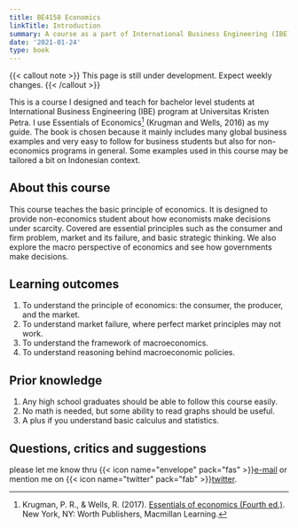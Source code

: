 ```yaml
---
title: BE4158 Economics
linkTitle: Introduction
summary: A course as a part of International Business Engineering (IBE) program at Universitas Kristen Petra
date: '2021-01-24'
type: book
---
```


{{< callout note >}} This page is still under development. Expect weekly changes. {{< /callout >}}

This is a course I designed and teach for bachelor level students at International Business Engineering (IBE) program at Universitas Kristen Petra. I use Essentials of Economics[^1] (Krugman and Wells, 2016) as my guide. The book is chosen because it mainly includes many global business examples and very easy to follow for business students but also for non-economics programs in general. Some examples used in this course may be tailored a bit on Indonesian context.

## About this course
This course teaches the basic principle of economics. It is designed to provide non-economics student about how economists make decisions under scarcity. Covered are essential principles such as the consumer and firm problem, market and its failure, and basic strategic thinking. We also explore the macro perspective of economics and see how governments make decisions.

## Learning outcomes
1.	To understand the principle of economics: the consumer, the producer, and the market.
2.	To understand market failure, where perfect market principles may not work.
3.	To understand the framework of macroeconomics.
4.	To understand reasoning behind macroeconomic policies.

## Prior knowledge
1. Any high school graduates should be able to follow this course easily.
2. No math is needed, but some ability to read graphs should be useful.
3. A plus if you understand basic calculus and statistics.

## Questions, critics and suggestions

please let me know thru {{< icon name="envelope" pack="fas" >}}<a href="mailto:krisna.gupta@outlook.com">e-mail</a> or mention me on {{< icon name="twitter" pack="fab" >}}[twitter](https://www.twitter.com/imedkrisna).

[^1]: Krugman, P. R., & Wells, R. (2017). [Essentials of economics (Fourth ed.)](](https://www.periplus.com/p/9781464186653/essentials-of-economics?filter_name=essentials%20of%20economics)). New York, NY: Worth Publishers, Macmillan Learning.